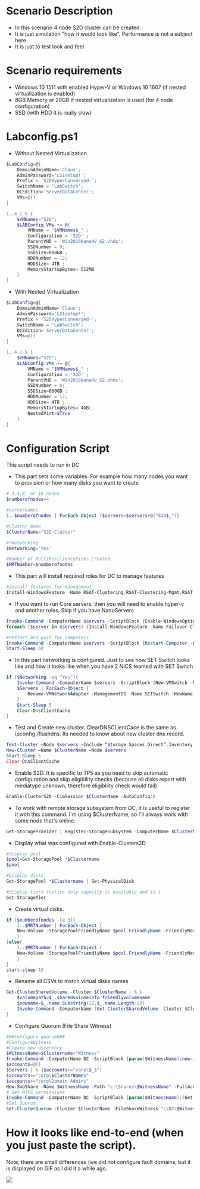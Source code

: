 # Scenario Description

* In this scenario 4 node S2D cluster can be created.
* It is just simulation "how it would look like". Performance is not a subject here.
* It is just to test look and feel


# Scenario requirements

* Windows 10 1511 with enabled Hyper-V or Windows 10 1607 (if nested virtualization is enabled)
* 8GB Memory or 20GB if nested virtualization is used (for 4 node configuration)
* SSD (with HDD it is really slow)

# Labconfig.ps1


* Without Nested Virtualization
````PowerShell
$LabConfig=@{
    DomainAdminName='Claus'; 			
	AdminPassword='LS1setup!'; 			
    Prefix = 'S2DHyperConverged-'; 		
    SwitchName = 'LabSwitch';			
    DCEdition='ServerDataCenter';		
    VMs=@()								
} 

1..4 | % { 
	$VMNames="S2D"; 							
	$LABConfig.VMs += @{ 
		VMName = "$VMNames$_" ; 
		Configuration = 'S2D' ; 				
		ParentVHD = 'Win2016NanoHV_G2.vhdx';	
		SSDNumber = 0; 							
		SSDSize=800GB ; 						
		HDDNumber = 12; 						
		HDDSize= 4TB ; 							
		MemoryStartupBytes= 512MB 				
	} 
} 
````

* With Nested Virtualization
````PowerShell
$LabConfig=@{
    DomainAdminName='Claus'; 			
	AdminPassword='LS1setup!'; 			
    Prefix = 'S2DHyperConverged-'; 		
    SwitchName = 'LabSwitch';			
    DCEdition='ServerDataCenter';		
    VMs=@()								
} 

1..4 | % { 
	$VMNames="S2D"; 							
	$LABConfig.VMs += @{ 
		VMName = "$VMNames$_" ; 
		Configuration = 'S2D' ; 				
		ParentVHD = 'Win2016NanoHV_G2.vhdx';	
		SSDNumber = 0; 							
		SSDSize=800GB ; 						
		HDDNumber = 12; 						
		HDDSize= 4TB ; 							
		MemoryStartupBytes= 4GB;
        NestedVirt=$True 				
	} 
}
````

# Configuration Script
This script needs to run in DC

* This part sets some variables. For example how many nodes you want to provision or how many disks you want to create
````PowerShell
# 3,4,8, or 16 nodes
$numberofnodes=4

#servernames
1..$numberofnodes | ForEach-Object {$servers=$servers+@("S2D$_")}

#Cluster Name
$ClusterName="S2D-Cluster"

#?Networking
$Networking='Yes'

#Number of MultiResiliencyDisks Created
$MRTNumber=$numberofnodes
````

* This part will install required roles for DC to manage features
````PowerShell
#install features for management
Install-WindowsFeature -Name RSAT-Clustering,RSAT-Clustering-Mgmt,RSAT-Clustering-PowerShell,RSAT-Storage-Replica,RSAT-Hyper-V-Tools
````

* If you want to run Core servers, then you will need to enable hyper-v and another roles. Skip if you have NanoServers
````PowerShell
Invoke-Command -ComputerName $servers -ScriptBlock {Enable-WindowsOptionalFeature -FeatureName Microsoft-Hyper-V -Online -NoRestart}
foreach ($server in $servers) {Install-WindowsFeature -Name Failover-Clustering,Failover-Clustering-S2D,Hyper-V-PowerShell -ComputerName $server} 

#restart and wait for computers
Invoke-Command -ComputerName $servers -ScriptBlock {Restart-Computer -Force}
Start-Sleep 60
````

* In this part networking is configured. Just to see how SET Switch looks like and how it looks like when you have 2 NICS teamed with SET Switch
````PowerShell
if ($Networking -eq "Yes"){
    Invoke-Command -ComputerName $servers -ScriptBlock {New-VMSwitch -Name SETSwitch -EnableEmbeddedTeaming $TRUE -MinimumBandwidthMode Weight -NetAdapterName (Get-NetIPAddress -IPAddress 10.* ).InterfaceAlias}
    $Servers | ForEach-Object {
        Rename-VMNetworkAdapter -ManagementOS -Name SETSwitch -NewName Management -ComputerName $_
    }
    Start-Sleep 5
    Clear-DnsClientCache
}
````

* Test and Create new cluster. ClearDNSCLientCace is the same as ipconfig /flushdns. Its needed to know about new cluster dns record.

````PowerShell
Test-Cluster –Node $servers –Include “Storage Spaces Direct”,Inventory,Network,”System Configuration”
New-Cluster –Name $ClusterName –Node $servers
Start-Sleep 5
Clear-DnsClientCache
````

* Enable S2D. It is specific to TP5 as you need to skip automatic configuration and skip eligibility checks (because all disks report with mediatype unknown, therefore eligibility check would fail)

```PowerShell
Enable-ClusterS2D -CimSession $ClusterName -AutoConfig:0
````

* To work with remote storage subsystem from DC, it is useful to register it with this command. I'm using $ClusterName, so I'll always work with some node that's online.
```PowerShell
Get-StorageProvider | Register-StorageSubsystem -ComputerName $ClusterName
````

* Display what was configured with Enable-Clusters2D
```PowerShell
#display pool
$pool=Get-StoragePool *$Clustername
$pool

#Display disks
Get-StoragePool *$Clustername | Get-PhysicalDisk

#display tiers (notice only capacity is available and is )
Get-StorageTier
````

* Create virtual disks. 

```PowerShell
if ($numberofnodes -le 3){
    1..$MRTNumber | ForEach-Object {
    New-Volume -StoragePoolFriendlyName $pool.FriendlyName -FriendlyName MultiResiliencyDisk$_ -FileSystem CSVFS_ReFS -StorageTierFriendlyNames Capacity -StorageTierSizes 2TB
    }
}else{
    1..$MRTNumber | ForEach-Object {
    New-Volume -StoragePoolFriendlyName $pool.FriendlyName -FriendlyName MultiResiliencyDisk$_ -FileSystem CSVFS_ReFS -StorageTierFriendlyNames performance,capacity -StorageTierSizes 1TB,9TB
    }
}
start-sleep 10
````

* Rename all CSVs to match virtual disks names
```PowerShell
Get-ClusterSharedVolume -Cluster $ClusterName | % {
    $volumepath=$_.sharedvolumeinfo.friendlyvolumename
    $newname=$_.name.Substring(22,$_.name.Length-23)
    Invoke-Command -ComputerName (Get-ClusterSharedVolume -Cluster $ClusterName -Name $_.Name).ownernode -ScriptBlock {param($volumepath,$newname); Rename-Item -Path $volumepath -NewName $newname} -ArgumentList $volumepath,$newname -ErrorAction SilentlyContinue
} 
````

* Configure Quorum (File Share Witness)

```PowerShell
###Configure quorum###
#ConfigureWitness
#Create new directory
$WitnessName=$Clustername+"Witness"
Invoke-Command -ComputerName DC -ScriptBlock {param($WitnessName);new-item -Path c:\Shares -Name $WitnessName -ItemType Directory} -ArgumentList $WitnessName
$accounts=@()
$Servers | % {$accounts+="corp\$_$"}
$accounts+="corp\$ClusterName$"
$accounts+="corp\Domain Admins"
New-SmbShare -Name $WitnessName -Path "c:\Shares\$WitnessName" -FullAccess $accounts -CimSession DC
# Set NTFS permissions 
Invoke-Command -ComputerName DC -ScriptBlock {param($WitnessName);(Get-SmbShare "$WitnessName").PresetPathAcl | Set-Acl} -ArgumentList $WitnessName
#Set Quorum
Set-ClusterQuorum -Cluster $ClusterName -FileShareWitness "\\DC\$WitnessName"

````

# How it looks like end-to-end (when you just paste the script). 
Note, there are small differences (we did not configure fault domains, but it is displayed on GIF as I did it a while ago.

![](https://github.com/Microsoft/ws2016lab/blob/master/Docs/Screenshots/s2d_Hyperconverged.gif)
